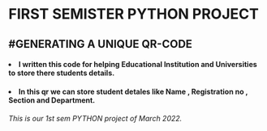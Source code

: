<h1>FIRST SEMISTER PYTHON PROJECT</h1>
<h2>#GENERATING A UNIQUE QR-CODE</h2>
<h4><li>I written this code for helping Educational Institution and Universities to store there students details.</li></h4>
<h4><li>In this qr we can store student detales like Name , Registration no , Section and Department.</li></h4>

<h6>This is our 1st sem PYTHON project of March 2022.</h6>
